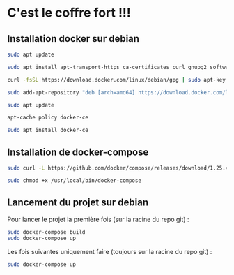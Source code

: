 # C'est le coffre fort !!!

## Installation docker sur debian

```bash
sudo apt update

sudo apt install apt-transport-https ca-certificates curl gnupg2 software-properties-common

curl -fsSL https://download.docker.com/linux/debian/gpg | sudo apt-key add -

sudo add-apt-repository "deb [arch=amd64] https://download.docker.com/linux/debian $(lsb_release -cs) stable"

sudo apt update

apt-cache policy docker-ce

sudo apt install docker-ce
```

## Installation de docker-compose

```bash
sudo curl -L https://github.com/docker/compose/releases/download/1.25.4/docker-compose-`uname -s`-`uname -m` -o /usr/local/bin/docker-compose

sudo chmod +x /usr/local/bin/docker-compose
```

## Lancement du projet sur debian

Pour lancer le projet la première fois (sur la racine du repo git) :
```bash
sudo docker-compose build
sudo docker-compose up
```

Les fois suivantes uniquement faire (toujours sur la racine du repo git) :
```bash
sudo docker-compose up
```
